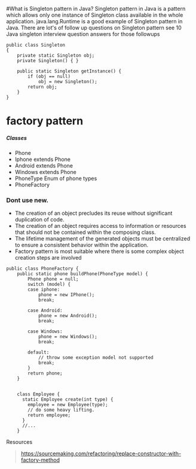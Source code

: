 #What is Singleton pattern in Java? 
Singleton pattern in Java is a pattern which allows only one instance of Singleton class available in the whole application. java.lang.Runtime is a good example of Singleton pattern in Java. There are lot's of follow up questions on Singleton pattern see 10 Java singleton interview question answers for those followups

````
public class Singleton 
{ 
    private static Singleton obj; 
    private Singleton() { } 
    
    public static Singleton getInstance() { 
        if (obj == null) 
            obj = new Singleton();
        return obj; 
    } 
} 
````

#  factory pattern
##### Classes
- Phone
- Iphone extends Phone
- Android extends Phone
- Windows extends Phone
- PhoneType Enum of phone types
- PhoneFactory

### Dont use new.
- The creation of an object precludes its reuse without significant duplication of code.
- The creation of an object requires access to information or resources that should not be contained within the composing class.
- The lifetime management of the generated objects must be centralized to ensure a consistent behavior within the application.
- Factory pattern is most suitable where there is some complex object creation steps are involved



````
public class PhoneFactory {
    public static phone buildPhone(PhoneType model) {
        Phone phone = null;
        switch (model) {
        case iphone:
            phone = new IPhone();
            break;
 
        case Android:
            phone = new Android();
            break;
 
        case Windows:
            phone = new Windows();
            break;
 
        default:
            // throw some exception model not supported
            break;
        }
        return phone;
    }
    
    
    class Employee {
      static Employee create(int type) {
        employee = new Employee(type);
        // do some heavy lifting.
        return employee;
      }
      //...
    }

````
Resources 
> https://sourcemaking.com/refactoring/replace-constructor-with-factory-method